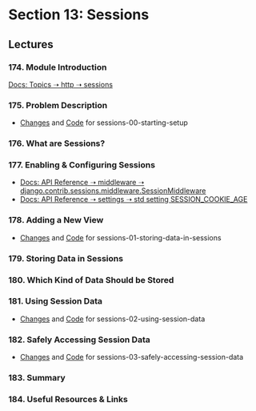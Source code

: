 # Section 13: Sessions

## Lectures

### 174. Module Introduction

[Docs: Topics ➝ http ➝ sessions](https://docs.djangoproject.com/en/4.2/topics/http/sessions/)

### 175. Problem Description

- [Changes](https://github.com/adibaba/django-practical-guide-course-code/compare/91ceeb1..3987250) and
  [Code](https://github.com/adibaba/django-practical-guide-course-code/tree/sessions-00-starting-setup)
  for sessions-00-starting-setup

### 176. What are Sessions?

### 177. Enabling & Configuring Sessions

- [Docs: API Reference ➝ middleware ➝  django.contrib.sessions.middleware.SessionMiddleware](https://docs.djangoproject.com/en/4.2/ref/middleware/#django.contrib.sessions.middleware.SessionMiddleware)
- [Docs: API Reference ➝ settings ➝  std setting SESSION_COOKIE_AGE](https://docs.djangoproject.com/en/4.2/ref/settings/#std-setting-SESSION_COOKIE_AGE)

### 178. Adding a New View

- [Changes](https://github.com/adibaba/django-practical-guide-course-code/compare/3987250..30405e5) and
  [Code](https://github.com/adibaba/django-practical-guide-course-code/tree/sessions-01-storing-data-in-sessions)
  for sessions-01-storing-data-in-sessions

### 179. Storing Data in Sessions

### 180. Which Kind of Data Should be Stored

### 181. Using Session Data

- [Changes](https://github.com/adibaba/django-practical-guide-course-code/compare/30405e5..a99ea9c) and
  [Code](https://github.com/adibaba/django-practical-guide-course-code/tree/sessions-02-using-session-data)
  for sessions-02-using-session-data

### 182. Safely Accessing Session Data

- [Changes](https://github.com/adibaba/django-practical-guide-course-code/compare/a99ea9c..6bf5276) and
  [Code](https://github.com/adibaba/django-practical-guide-course-code/tree/sessions-03-safely-accessing-session-data)
  for sessions-03-safely-accessing-session-data

### 183. Summary

### 184. Useful Resources & Links